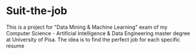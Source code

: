 # Suit-the-job
This is a project for "Data Mining & Machine Learning" exam of my Computer Science - Artificial Intelligence & Data Engineering master degree at University of Pisa.
The idea is to find the perfect job for each specific resume
